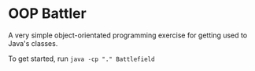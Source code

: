 # OOP Battler

A very simple object-orientated programming exercise for getting used to Java's classes.

To get started, run
`java -cp "." Battlefield`
